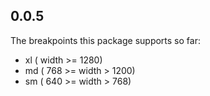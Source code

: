 ## 0.0.5

The breakpoints this package supports so far:


+ xl ( width >= 1280)
+ md ( 768 >= width > 1200)
+ sm ( 640 >= width > 768)

